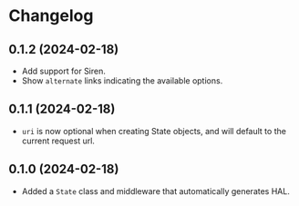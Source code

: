 Changelog
=========

0.1.2 (2024-02-18)
------------------

* Add support for Siren.
* Show `alternate` links indicating the available options.


0.1.1 (2024-02-18)
------------------

* `uri` is now optional when creating State objects, and will default to the
  current request url.


0.1.0 (2024-02-18)
------------------

* Added a `State` class and middleware that automatically generates HAL.
